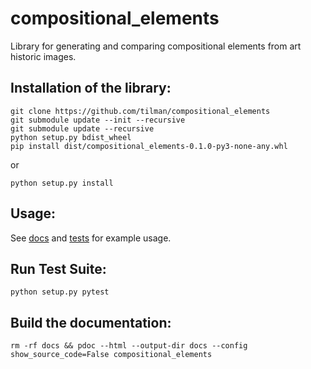 # compositional_elements
Library for generating and comparing compositional elements from art historic images.

## Installation of the library:
```
git clone https://github.com/tilman/compositional_elements
git submodule update --init --recursive
git submodule update --recursive
python setup.py bdist_wheel
pip install dist/compositional_elements-0.1.0-py3-none-any.whl
```
or
```
python setup.py install
```

## Usage:
See [docs](https://tilman.github.io/compositional_elements/compositional_elements/) and [tests](tests/generate/test_pose_direction.py) for example usage.

## Run Test Suite:
`python setup.py pytest`

## Build the documentation:
`rm -rf docs && pdoc --html --output-dir docs --config show_source_code=False compositional_elements`
